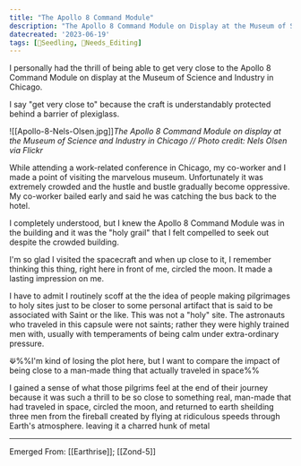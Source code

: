 ```yaml
---
title: "The Apollo 8 Command Module"
description: "The Apollo 8 Command Module on Display at the Museum of Science and Industry in Chicago."
datecreated: '2023-06-19'
tags: [🌱Seedling, 🧹Needs_Editing]
---
```

I personally had the thrill of being able to get very close to the Apollo 8 Command Module on display at the Museum of Science and Industry in Chicago.

I say "get very close to" because the craft is understandably protected behind a barrier of plexiglass.

![[Apollo-8-Nels-Olsen.jpg]]*The Apollo 8 Command Module on display at the Museum of Science and Industry in Chicago // Photo credit: Nels Olsen via Flickr*

While attending a work-related conference in Chicago, my co-worker and I made a point of visiting the marvelous museum. Unfortunately it was extremely crowded and the hustle and bustle gradually become oppressive. My co-worker bailed early and said he was catching the bus back to the hotel.

I completely understood, but I knew the Apollo 8 Command Module was in the building and it was the "holy grail" that I felt compelled to seek out despite the crowded building.

I'm so glad I visited the spacecraft and when up close to it, I remember thinking this thing, right here in front of me, circled the moon. It made a lasting impression on me.

I have to admit I routinely scoff at the the idea of people making pilgrimages to holy sites just to be closer to some personal artifact that is said to be associated with Saint or the like. This was not a "holy" site. The astronauts who traveled in this capsule were not saints; rather they were highly trained men with, usually with temperaments of being calm under extra-ordinary pressure.

  ⟱%%I'm kind of losing the plot here, but I want to compare the impact of being close to a man-made thing that actually traveled in space%% 
 
I gained a sense of what those pilgrims feel at the end of their journey because it was such a thrill to be so close to something real, man-made that had traveled in space, circled the moon, and returned to earth sheilding three men from the fireball created by flying at ridiculous speeds through Earth's atmosphere. leaving it a charred hunk of metal 

***
Emerged From: [[Earthrise]]; [[Zond-5]]